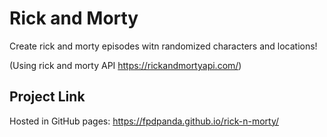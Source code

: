 # Rick and Morty
Create rick and morty episodes witn randomized characters and locations!

(Using rick and morty API https://rickandmortyapi.com/)

## Project Link
Hosted in GitHub pages: https://fpdpanda.github.io/rick-n-morty/
